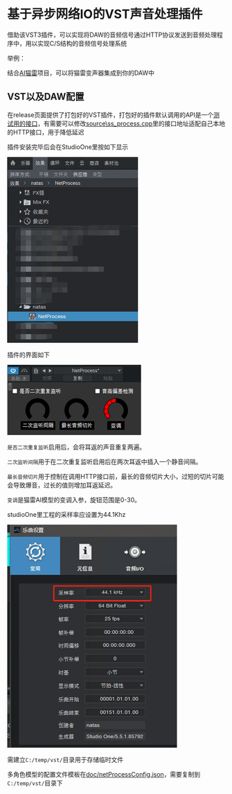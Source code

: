 # 基于异步网络IO的VST声音处理插件

借助该VST3插件，可以实现将DAW的音频信号通过HTTP协议发送到音频处理程序中，用以实现C/S结构的音频信号处理系统

举例：

结合[AI猫雷](https://github.com/IceKyrin/sovits_f0_infer/tree/main)项目，可以将猫雷变声器集成到你的DAW中

## VST以及DAW配置

在release页面提供了打包好的VST插件，打包好的插件默认调用的API是一个[测试用的接口](http://ros.bigf00t.net:6842)，有需要可以修改[source\ss_process.cpp](source\ss_process.cpp)里的接口地址适配自己本地的HTTP接口，用于降低延迟


插件安装完毕后会在StudioOne里按如下显示

![studioOnePlugins](./doc/plugins.png)

插件的界面如下

![UI](./doc/UI.png)

`是否二次重复监听`启用后，会将耳返的声音重复两遍。

`二次监听间隔`用于在二次重复监听启用后在两次耳返中插入一个静音间隔。

`最长音频切片`用于控制在调用HTTP接口前，最长的音频切片大小，过短的切片可能会导致爆音，过长的值则增加耳返延迟。

`变调`是猫雷AI模型的变调入参，旋钮范围是0-30。

studioOne里工程的采样率应设置为44.1Khz

![44.1kHz](./doc/studioOneSampleRateSetting.png)

需建立`C:/temp/vst/`目录用于存储临时文件

多角色模型的配置文件模板在[doc/netProcessConfig.json](doc/netProcessConfig.json)，需要复制到`C:/temp/vst/`目录下
